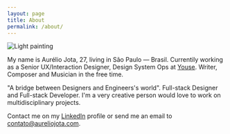```yaml
---
layout: page
title: About
permalink: /about/
---
```


![Light painting]({{site.baseurl}}/images/youse-lightpainting.jpg)

My name is Aurélio Jota, 27, living in São Paulo — Brasil. Currentily working as a Senior UX/Interaction Designer, Design System Ops at [Youse](https://youse.com.br/). Writer, Composer and Musician in the free time.

"A bridge between Designers and Engineers's world". Full-stack Designer and Full-stack Developer. I'm a very creative person would love to work on multidisciplinary projects.

Contact me on my [LinkedIn](https://br.linkedin.com/in/aureliojota) profile or send me an email to [contato@aureliojota.com](mailto:contato@aureliojota.com).
